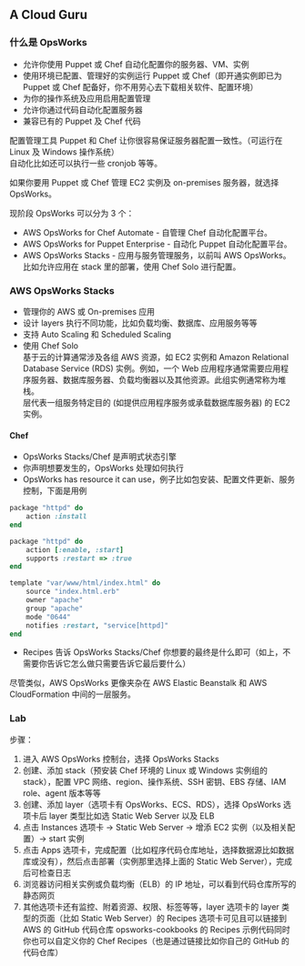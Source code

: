 ## A Cloud Guru
  
### 什么是 OpsWorks
* 允许你使用 Puppet 或 Chef 自动化配置你的服务器、VM、实例
* 使用环境已配置、管理好的实例运行 Puppet 或 Chef（即开通实例即已为 Puppet 或 Chef 配备好，你不用劳心去下载相关软件、配置环境）
* 为你的操作系统及应用启用配置管理
* 允许你通过代码自动化配置服务器
* 兼容已有的 Puppet 及 Chef 代码
  
配置管理工具 Puppet 和 Chef 让你很容易保证服务器配置一致性。（可运行在 Linux 及 Windows 操作系统）  
自动化比如还可以执行一些 cronjob 等等。  
  
如果你要用 Puppet 或 Chef 管理 EC2 实例及 on-premises 服务器，就选择 OpsWorks。  
  
现阶段 OpsWorks 可以分为 3 个：  
* AWS OpsWorks for Chef Automate - 自管理 Chef 自动化配置平台。
* AWS OpsWorks for Puppet Enterprise - 自动化 Puppet 自动化配置平台。
* AWS OpsWorks Stacks - 应用与服务管理服务，以前叫 AWS OpsWorks。比如允许应用在 stack 里的部署，使用 Chef Solo 进行配置。  
  
### AWS OpsWorks Stacks
* 管理你的 AWS 或 On-premises 应用
* 设计 layers 执行不同功能，比如负载均衡、数据库、应用服务等等
* 支持 Auto Scaling 和 Scheduled Scaling
* 使用 Chef Solo  
基于云的计算通常涉及各组 AWS 资源，如 EC2 实例和 Amazon Relational Database Service (RDS) 实例。例如，一个 Web 应用程序通常需要应用程序服务器、数据库服务器、负载均衡器以及其他资源。此组实例通常称为堆栈。  
层代表一组服务特定目的 (如提供应用程序服务或承载数据库服务器) 的 EC2 实例。  
  
#### Chef
* OpsWorks Stacks/Chef 是声明式状态引擎  
* 你声明想要发生的，OpsWorks 处理如何执行  
* OpsWorks has resource it can use，例子比如包安装、配置文件更新、服务控制，下面是用例
```ruby
package "httpd" do
    action :install
end

package "httpd" do
    action [:enable, :start]
    supports :restart => :true
end

template "var/www/html/index.html" do
    source "index.html.erb"
    owner "apache"
    group "apache"
    mode "0644"
    notifies :restart, "service[httpd]"
end
```
* Recipes 告诉 OpsWorks Stacks/Chef 你想要的最终是什么即可（如上，不需要你告诉它怎么做只需要告诉它最后要什么）
  
尽管类似，AWS OpsWorks 更像夹杂在 AWS Elastic Beanstalk 和 AWS CloudFormation 中间的一层服务。  
  
### Lab
步骤：  
1. 进入 AWS OpsWorks 控制台，选择 OpsWorks Stacks
2. 创建、添加 stack（预安装 Chef 环境的 Linux 或 Windows 实例组的 stack），配置 VPC 网络、region、操作系统、SSH 密钥、EBS 存储、IAM role、agent 版本等等
3. 创建、添加 layer（选项卡有 OpsWorks、ECS、RDS），选择 OpsWorks 选项卡后 layer 类型比如选 Static Web Server 以及 ELB
4. 点击 Instances 选项卡 -> Static Web Server -> 增添 EC2 实例（以及相关配置）-> start 实例
5. 点击 Apps 选项卡，完成配置（比如程序代码仓库地址，选择数据源比如数据库或没有），然后点击部署（实例那里选择上面的 Static Web Server），完成后可检查日志
6. 浏览器访问相关实例或负载均衡（ELB）的 IP 地址，可以看到代码仓库所写的静态网页
7. 其他选项卡还有监控、附着资源、权限、标签等等，layer 选项卡的 layer 类型的页面（比如 Static Web Server）的 Recipes 选项卡可见且可以链接到 AWS 的 GitHub 代码仓库 opsworks-cookbooks 的 Recipes 示例代码同时你也可以自定义你的 Chef Recipes（也是通过链接比如你自己的 GitHub 的代码仓库）
  
